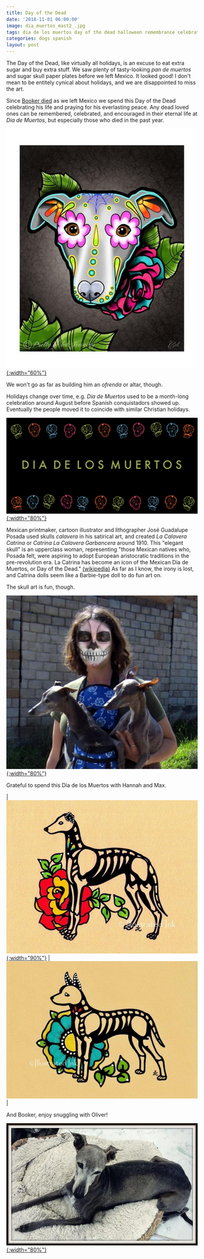 ```yaml
---
title: Day of the Dead
date: '2018-11-01 06:00:00'
image: dia_muertos_mast2_.jpg
tags: dia de los muertos day of the dead halloween remembrance celebrate
categories: dogs spanish
layout: post
---
```


The Day of the Dead, like virtually all holidays, is an excuse to eat extra sugar and buy extra stuff. We saw plenty of tasty-looking *pan de muertos* and sugar skull paper plates before we left Mexico. It looked good! I don't mean to be entitely cynical about holidays, and we are disappointed to miss the art.

Since [Booker died](https://reverdecer.annalisagross.com/2018/10/22/bookers-last-stop/) as we left Mexico we spend this Day of the Dead celebrating his life and praying for his everlasting peace.  Any dead loved ones can be remembered, celebrated, and encouraged in their eternal life at *Dia de Muertos*, but especially those who died in the past year.

[![](/images/iggy_face_.jpg){:width="60%"}](/images/iggy_face.jpg)

We won't go as far as building him an *ofrenda* or altar, though.

Holidays change over time, e.g. *Dia de Muertos* used to be a month-long celebration around August before Spanish conquistadors showed up. Eventually the people moved it to coincide with similar Christian holidays.

[![](/images/dia_muertos_mast.jpg){:width="80%"}](/images/dia_muertos_mast.jpg)

Mexican printmaker, cartoon illustrator and lithographer José Guadalupe Posada used skulls *calavera* in his satirical art, and created *La Calavera Catrina* or *Catrina La Calavera Garbancera* around 1910. This "elegant skull" is an upperclass woman, representing "those Mexican natives who, Posada felt, were aspiring to adopt European aristocratic traditions in the pre-revolution era. La Catrina has become an icon of the Mexican Día de Muertos, or Day of the Dead." [(wikipedia)](https://en.wikipedia.org/wiki/Day_of_the_Dead) As far as I know, the irony is lost, and Catrina dolls seem like a Barbie-type doll to do fun art on.

The skull art is fun, though.

[![](/images/anna_muertos_.jpg){:width="80%"}](/images/anna_muertos.jpg)

Grateful to spend this Dia de los Muertos with Hannah and Max.

| [![](/images/whippet_.jpg){:width="90%"}](/images/whippet.jpg) | [![](/images/xolo_.jpg)](/images/xolo.jpg) |

And Booker, enjoy snuggling with Oliver!

[![](/images/booker_border_.jpg){:width="80%"}](/images/booker_border.jpg)